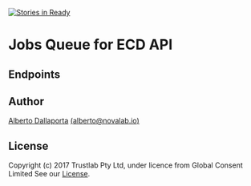 [![Stories in Ready](https://badge.waffle.io/TrustlabTech/ecd-jobs-service.png?label=ready&title=Ready)](https://waffle.io/TrustlabTech/ecd-jobs-service?utm_source=badge)
# Jobs Queue for ECD API

## Endpoints

## Author

[Alberto Dallaporta](https://github.com/39otrebla)
[(alberto@novalab.io)](mailto:alberto@novalab.io)

## License

Copyright (c) 2017 Trustlab Pty Ltd, under licence from Global Consent Limited
See our [License](https://github.com/TrustlabTech/ecd-jobs-service/blob/master/LICENSE.md).

